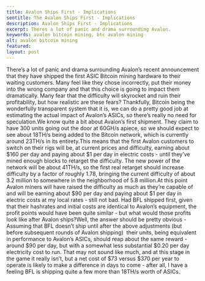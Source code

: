 ```yaml
---
title: Avalon Ships First - Implications
seotitle: The Avalon Ships First - Implications
description: Avalon Ships First - Implications
excerpt: Theres a lot of panic and drama surrounding Avalon.
keywords: avalon bitcoin mining, btc avalon mining
alt: avalon bitcoin mining
featured: 
layout: post
---
```

There’s a lot of panic and drama surrounding Avalon’s recent announcement that they have shipped the first ASIC Bitcoin mining hardware to their waiting customers. Many feel like they chose incorrectly, put their money into the wrong company and that this choice is going to impact them dramatically. Many fear that the difficulty will skyrocket and ruin their profitability, but how realistic are these fears?
Thankfully, Bitcoin being the wonderfully transparent system that it is, we can do a pretty good job at estimating the actual impact of Avalon’s ASICs, so there’s really no need for speculation.We know quite a bit about Avalon’s first shipment. They claim to have 300 units going out the door at 60GH/s apiece, so we should expect to see about 18TH/s being added to the Bitcoin network, which is currently around 23TH/s in its entirety.This means that the first Avalon customers to switch on their rigs will be, at current prices and difficulty, earning about $160 per day and paying about $1 per day in electric costs - until they’ve mined enough blocks to retarget the difficulty. The new power of the network will be about 41TH/s, so the first real retarget should increase difficulty by a factor of roughly 1.78, bringing the current difficulty of about 3.2 million to somewhere in the neighborhood of 5.8 million.At this point Avalon miners will have raised the difficulty as much as they’re capable of and will be earning about $90 per day and paying about $1 per day in electric costs at my local rates - still not bad. Had BFL shipped first, given that their hashrates and initial costs are identical to Avalon’s equipment, the profit points would have been quite similar - but what would those profits look like after Avalon ships?Well, the answer should be pretty obvious - Assuming that BFL doesn’t ship until after the above adjustments (but before subsequent rounds of Avalon shipping)  their units, being equivalent in performance to Avalon’s ASICs, should reap about the same reward - around $90 per day, but with a somewhat less substantial $0.20 per day electricity cost to run. That may not sound like much, and at this stage in the game it really isn’t, but a net cost of $73 versus $370 per year to operate is likely to make a difference in days to come - after all, I have a feeling BFL is shipping quite a few more than 18TH/s worth of ASICs.
